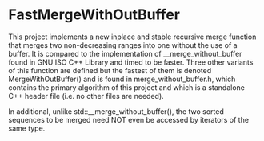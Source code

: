 # FastMergeWithOutBuffer
This project implements a new inplace and stable recursive merge function that merges two non-decreasing ranges into one without the use of a buffer. It is compared to the implementation of __merge_without_buffer found in GNU ISO C++ Library and timed to be faster. Three other variants of this function are defined but the fastest of them is denoted MergeWithOutBuffer() and is found in merge_without_buffer.h, which contains the primary algorithm of this project and which is a standalone C++ header file (i.e. no other files are needed).

In additional, unlike std::__merge_without_buffer(), the two sorted sequences to be merged need NOT even be accessed by iterators of the same type.
